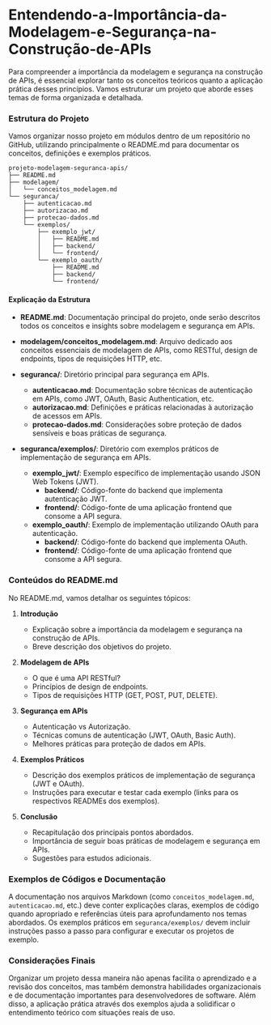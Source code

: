 # Entendendo-a-Importância-da-Modelagem-e-Segurança-na-Construção-de-APIs

Para compreender a importância da modelagem e segurança na construção de APIs, é essencial explorar tanto os conceitos teóricos quanto a aplicação prática desses princípios. Vamos estruturar um projeto que aborde esses temas de forma organizada e detalhada.

### Estrutura do Projeto

Vamos organizar nosso projeto em módulos dentro de um repositório no GitHub, utilizando principalmente o README.md para documentar os conceitos, definições e exemplos práticos.

```
projeto-modelagem-seguranca-apis/
├── README.md
├── modelagem/
│   └── conceitos_modelagem.md
└── seguranca/
    ├── autenticacao.md
    ├── autorizacao.md
    ├── protecao-dados.md
    └── exemplos/
        ├── exemplo_jwt/
        │   ├── README.md
        │   ├── backend/
        │   └── frontend/
        └── exemplo_oauth/
            ├── README.md
            ├── backend/
            └── frontend/
```

#### Explicação da Estrutura

- **README.md**: Documentação principal do projeto, onde serão descritos todos os conceitos e insights sobre modelagem e segurança em APIs.
  
- **modelagem/conceitos_modelagem.md**: Arquivo dedicado aos conceitos essenciais de modelagem de APIs, como RESTful, design de endpoints, tipos de requisições HTTP, etc.

- **seguranca/**: Diretório principal para segurança em APIs.
  - **autenticacao.md**: Documentação sobre técnicas de autenticação em APIs, como JWT, OAuth, Basic Authentication, etc.
  - **autorizacao.md**: Definições e práticas relacionadas à autorização de acessos em APIs.
  - **protecao-dados.md**: Considerações sobre proteção de dados sensíveis e boas práticas de segurança.
  
- **seguranca/exemplos/**: Diretório com exemplos práticos de implementação de segurança em APIs.
  - **exemplo_jwt/**: Exemplo específico de implementação usando JSON Web Tokens (JWT).
    - **backend/**: Código-fonte do backend que implementa autenticação JWT.
    - **frontend/**: Código-fonte de uma aplicação frontend que consome a API segura.
  - **exemplo_oauth/**: Exemplo de implementação utilizando OAuth para autenticação.
    - **backend/**: Código-fonte do backend que implementa OAuth.
    - **frontend/**: Código-fonte de uma aplicação frontend que consome a API segura.

### Conteúdos do README.md

No README.md, vamos detalhar os seguintes tópicos:

1. **Introdução**
   - Explicação sobre a importância da modelagem e segurança na construção de APIs.
   - Breve descrição dos objetivos do projeto.

2. **Modelagem de APIs**
   - O que é uma API RESTful?
   - Princípios de design de endpoints.
   - Tipos de requisições HTTP (GET, POST, PUT, DELETE).

3. **Segurança em APIs**
   - Autenticação vs Autorização.
   - Técnicas comuns de autenticação (JWT, OAuth, Basic Auth).
   - Melhores práticas para proteção de dados em APIs.

4. **Exemplos Práticos**
   - Descrição dos exemplos práticos de implementação de segurança (JWT e OAuth).
   - Instruções para executar e testar cada exemplo (links para os respectivos READMEs dos exemplos).

5. **Conclusão**
   - Recapitulação dos principais pontos abordados.
   - Importância de seguir boas práticas de modelagem e segurança em APIs.
   - Sugestões para estudos adicionais.

### Exemplos de Códigos e Documentação

A documentação nos arquivos Markdown (como `conceitos_modelagem.md`, `autenticacao.md`, etc.) deve conter explicações claras, exemplos de código quando apropriado e referências úteis para aprofundamento nos temas abordados. Os exemplos práticos em `seguranca/exemplos/` devem incluir instruções passo a passo para configurar e executar os projetos de exemplo.

### Considerações Finais

Organizar um projeto dessa maneira não apenas facilita o aprendizado e a revisão dos conceitos, mas também demonstra habilidades organizacionais e de documentação importantes para desenvolvedores de software. Além disso, a aplicação prática através dos exemplos ajuda a solidificar o entendimento teórico com situações reais de uso.
